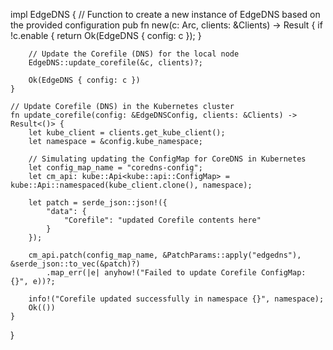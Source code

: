 impl EdgeDNS {
    // Function to create a new instance of EdgeDNS based on the provided configuration
    pub fn new(c: Arc<EdgeDNSConfig>, clients: &Clients) -> Result<Self> {
        if !c.enable {
            return Ok(EdgeDNS { config: c });
        }

        // Update the Corefile (DNS) for the local node
        EdgeDNS::update_corefile(&c, clients)?;

        Ok(EdgeDNS { config: c })
    }

    // Update Corefile (DNS) in the Kubernetes cluster
    fn update_corefile(config: &EdgeDNSConfig, clients: &Clients) -> Result<()> {
        let kube_client = clients.get_kube_client();
        let namespace = &config.kube_namespace;

        // Simulating updating the ConfigMap for CoreDNS in Kubernetes
        let config_map_name = "coredns-config";
        let cm_api: kube::Api<kube::api::ConfigMap> = kube::Api::namespaced(kube_client.clone(), namespace);

        let patch = serde_json::json!({
            "data": {
                "Corefile": "updated Corefile contents here"
            }
        });

        cm_api.patch(config_map_name, &PatchParams::apply("edgedns"), &serde_json::to_vec(&patch)?)
            .map_err(|e| anyhow!("Failed to update Corefile ConfigMap: {}", e))?;

        info!("Corefile updated successfully in namespace {}", namespace);
        Ok(())
    }
}
